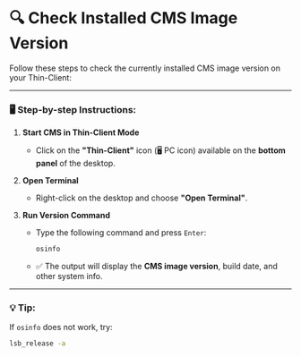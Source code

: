 # 🔍 Check Installed CMS Image Version

Follow these steps to check the currently installed CMS image version on your Thin-Client:

---

### 🖥️ Step-by-step Instructions:

1. **Start CMS in Thin-Client Mode**
   - Click on the **"Thin-Client"** icon (🖥️ PC icon) available on the **bottom panel** of the desktop.

2. **Open Terminal**
   - Right-click on the desktop and choose **"Open Terminal"**.

3. **Run Version Command**
   - Type the following command and press `Enter`:
     ```bash
     osinfo
     ```
   - ✅ The output will display the **CMS image version**, build date, and other system info.

---

### 💡 Tip:
If `osinfo` does not work, try:
```bash
lsb_release -a
